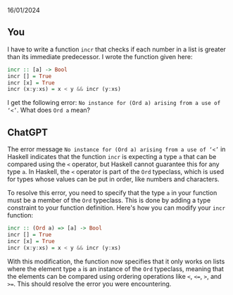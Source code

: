 16/01/2024
## You

I have to write a function `incr` that checks if each number in a list is greater than its immediate predecessor. I wrote the function given here:
```haskell
incr :: [a] -> Bool
incr [] = True
incr [x] = True
incr (x:y:xs) = x < y && incr (y:xs)
```
I get the following error: `No instance for (Ord a) arising from a use of ‘<’`.
What does `Ord a` mean?


## ChatGPT

The error message `No instance for (Ord a) arising from a use of ‘<’` in Haskell indicates that the function `incr` is expecting a type `a` that can be compared using the `<` operator, but Haskell cannot guarantee this for any type `a`. In Haskell, the `<` operator is part of the `Ord` typeclass, which is used for types whose values can be put in order, like numbers and characters.

To resolve this error, you need to specify that the type `a` in your function must be a member of the `Ord` typeclass. This is done by adding a type constraint to your function definition. Here's how you can modify your `incr` function:

```haskell
incr :: (Ord a) => [a] -> Bool
incr [] = True
incr [x] = True
incr (x:y:xs) = x < y && incr (y:xs)
```

With this modification, the function now specifies that it only works on lists where the element type `a` is an instance of the `Ord` typeclass, meaning that the elements can be compared using ordering operations like `<`, `<=`, `>`, and `>=`. This should resolve the error you were encountering.